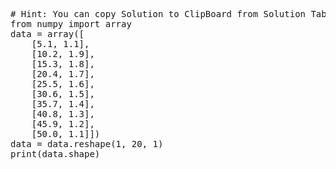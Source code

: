 <pre class="file" data-target="clipboard">
# Hint: You can copy Solution to ClipBoard from Solution Tab in Step 3
from numpy import array
data = array([
    [5.1, 1.1],
    [10.2, 1.9],
    [15.3, 1.8],
    [20.4, 1.7],
    [25.5, 1.6],
    [30.6, 1.5],
    [35.7, 1.4],
    [40.8, 1.3],
    [45.9, 1.2],
    [50.0, 1.1]])
data = data.reshape(1, 20, 1)
print(data.shape)

</pre>
